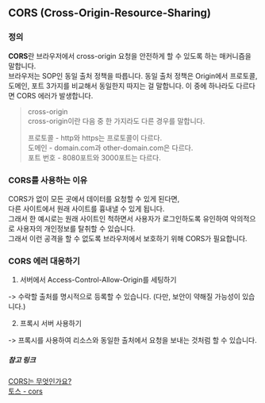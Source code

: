 ## CORS (Cross-Origin-Resource-Sharing)

### 정의
**CORS**란 브라우저에서 cross-origin 요청을 안전하게 할 수 있도록 하는 매커니즘을 말합니다. <br/>
브라우저는 SOP인 동일 출처 정책을 따릅니다. 동일 출처 정책은 Origin에서 프로토콜, 도메인, 포트 3가지를 비교해서 동일한지 따지는 걸 말합니다.
이 중에 하나라도 다르다면 CORS 에러가 발생합니다.

>cross-origin<br/>
cross-origin이란 다음 중 한 가지라도 다른 경우를 말합니다.
>
>프로토콜 - http와 https는 프로토콜이 다르다.<br/>
도메인 - domain.com과 other-domain.com은 다르다.<br/>
포트 번호 - 8080포트와 3000포트는 다르다.

### CORS를 사용하는 이유
CORS가 없이 모든 곳에서 데이터를 요청할 수 있게 된다면, <br/>
다른 사이트에서 원래 사이트를 흉내낼 수 있게 됩니다. <br/>
그래서 한 예시로는 원래 사이트인 척하면서 사용자가 로그인하도록 유인하여 악의적으로 사용자의 개인정보를 탈취할 수 있습니다. <br/>
그래서 이런 공격을 할 수 없도록 브라우저에서 보호하기 위해 CORS가 필요합니다.


### CORS 에러 대응하기
1. 서버에서 Access-Control-Allow-Origin를 세팅하기

-> 수락할 출처를 명시적으로 등록할 수 있습니다. (다만, 보안이 약해질 가능성이 있습니다.)

2. 프록시 서버 사용하기

-> 프록시를 사용하여 리소스와 동일한 출처에서 요청을 보내는 것처럼 할 수 있습니다.

##### 참고 링크
[CORS는 무엇인가요?](https://hannut91.github.io/blogs/infra/cors) <br/>
[토스 - cors](https://docs.tosspayments.com/resources/glossary/cors)
